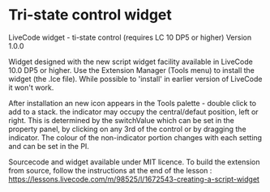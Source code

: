 # Tri-state control widget
LiveCode widget - ti-state control (requires LC 10 DP5 or higher)
Version 1.0.0

Widget designed with the new script widget facility available in LiveCode 10.0 DP5 or higher.
Use the Extension Manager (Tools menu) to install the widget (the .lce file). While possible to 'install' in earlier version of LiveCode it won't work.

After installation an new icon appears in the Tools palette - double click to add to a stack. 
the indicator may occupy the central/defaut position, left or right. This is determined by the switchValue which can be set in the property panel, by clicking on any 3rd of the control or by dragging the indicator. The colour of the non-indicator portion changes with each setting and can be set in the PI.

Sourcecode and widget available under MIT licence.
To build the extension from source, follow the instructions at the end of the lesson : https://lessons.livecode.com/m/98525/l/1672543-creating-a-script-widget
